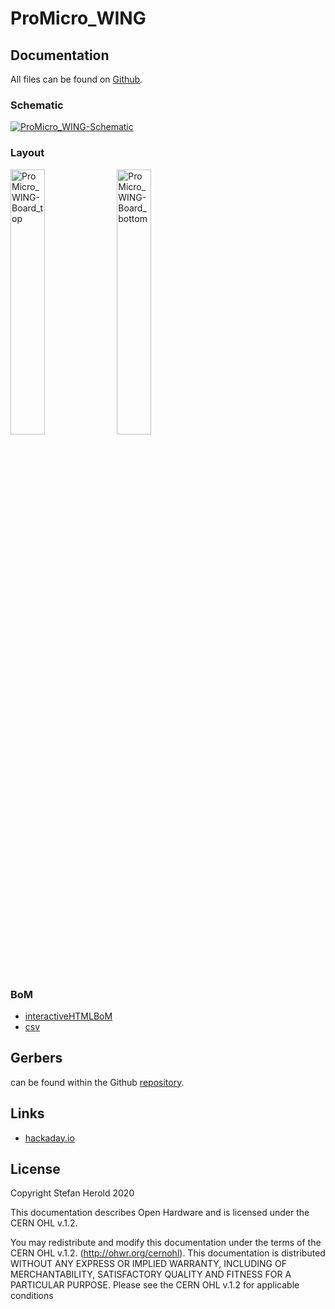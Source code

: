 # ProMicro_WING


## Documentation
All files can be found on [Github](https://github.com/nerdyscout/ProMicro/tree/master/WING).


### Schematic
[![ProMicro_WING-Schematic](docs/ProMicro_WING-Schematic.svg)](docs/ProMicro_WING-Schematic.pdf)


### Layout
<a href="docs/ProMicro_WING-Board_top.pdf"><img src="docs/img/ProMicro_WING-Board_top.svg" alt="ProMicro_WING-Board_top" width="33%"/></a>
<a href="docs/ProMicro_WING-Board_bottom.pdf"><img src="docs/img/ProMicro_WING-Board_bottom.svg" alt="ProMicro_WING-Board_bottom" width="33%"/></a>


### BoM
  * [interactiveHTMLBoM](https://nerdyscout.github.io/ProMicro/TEST/docs/BOM/ProMicro_WING.html)
  * [csv](docs/gerbers/ProMicro_WING.csv)


## Gerbers
can be found within the Github [repository](gerbers).


## Links
  * [hackaday.io](https://hackaday.io/project/171898-promicro)


## License
Copyright Stefan Herold 2020

This documentation describes Open Hardware and is licensed under the CERN OHL v.1.2.

You may redistribute and modify this documentation under the terms of the CERN OHL v.1.2. (http://ohwr.org/cernohl). This documentation is distributed WITHOUT ANY EXPRESS OR IMPLIED WARRANTY, INCLUDING OF MERCHANTABILITY, SATISFACTORY QUALITY AND FITNESS FOR A PARTICULAR PURPOSE. Please see the CERN OHL v.1.2 for applicable conditions
